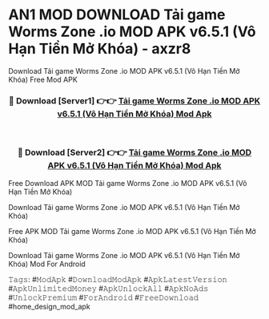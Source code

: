 # AN1 MOD DOWNLOAD Tải game Worms Zone .io MOD APK v6.5.1 (Vô Hạn Tiền Mở Khóa) - axzr8
Download Tải game Worms Zone .io MOD APK v6.5.1 (Vô Hạn Tiền Mở Khóa) Free Mod APK

<div align="center">
<h3>🔴 Download [Server1] 👉👉 <a href="https://apk-comot.site?title=Tải_game_Worms_Zone_.io_MOD_APK_v6.5.1_(Vô_Hạn_Tiền_Mở_Khóa)">Tải game Worms Zone .io MOD APK v6.5.1 (Vô Hạn Tiền Mở Khóa) Mod Apk</a></h3><br>

<h3>🔴 Download [Server2] 👉👉 <a href="https://apk-comot.site?title=Tải_game_Worms_Zone_.io_MOD_APK_v6.5.1_(Vô_Hạn_Tiền_Mở_Khóa)">Tải game Worms Zone .io MOD APK v6.5.1 (Vô Hạn Tiền Mở Khóa) Mod Apk</a></h3>
</div>


Free Download APK MOD Tải game Worms Zone .io MOD APK v6.5.1 (Vô Hạn Tiền Mở Khóa)

Download Tải game Worms Zone .io MOD APK v6.5.1 (Vô Hạn Tiền Mở Khóa) 

Free APK MOD Tải game Worms Zone .io MOD APK v6.5.1 (Vô Hạn Tiền Mở Khóa) 

Download Tải game Worms Zone .io MOD APK v6.5.1 (Vô Hạn Tiền Mở Khóa) Mod For Android

𝚃𝚊𝚐𝚜: #𝙼𝚘𝚍𝙰𝚙𝚔 #𝙳𝚘𝚠𝚗𝚕𝚘𝚊𝚍𝙼𝚘𝚍𝙰𝚙𝚔 #𝙰𝚙𝚔𝙻𝚊𝚝𝚎𝚜𝚝𝚅𝚎𝚛𝚜𝚒𝚘𝚗 #𝙰𝚙𝚔𝚄𝚗𝚕𝚒𝚖𝚒𝚝𝚎𝚍𝙼𝚘𝚗𝚎𝚢 #𝙰𝚙𝚔𝚄𝚗𝚕𝚘𝚌𝚔𝙰𝚕𝚕 #𝙰𝚙𝚔𝙽𝚘𝙰𝚍𝚜 #𝚄𝚗𝚕𝚘𝚌𝚔𝙿𝚛𝚎𝚖𝚒𝚞𝚖 #𝙵𝚘𝚛𝙰𝚗𝚍𝚛𝚘𝚒𝚍 #𝙵𝚛𝚎𝚎𝙳𝚘𝚠𝚗𝚕𝚘𝚊𝚍 #home_design_mod_apk